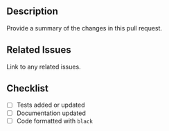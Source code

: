## Description

Provide a summary of the changes in this pull request.

## Related Issues

Link to any related issues.

## Checklist

- [ ] Tests added or updated
- [ ] Documentation updated
- [ ] Code formatted with `black`